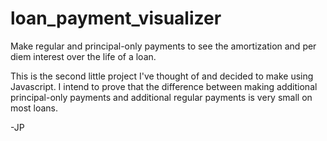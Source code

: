 # loan_payment_visualizer
Make regular and principal-only payments to see the amortization and per diem interest over the life of a loan.

This is the second little project I've thought of and decided to make using Javascript.  I intend to prove that the difference between making additional principal-only payments and additional regular payments is very small on most loans.

-JP
